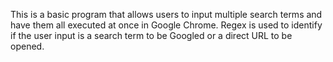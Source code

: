This is a basic program that allows users to input multiple search terms and have them all executed at once in Google Chrome.
Regex is used to identify if the user input is a search term to be Googled or a direct URL to be opened.